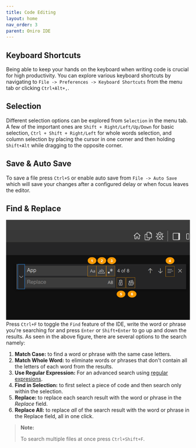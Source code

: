 ```yaml
---
title: Code Editing
layout: home
nav_order: 3
parent: Oniro IDE
---
```


## Keyboard Shortcuts
Being able to keep your hands on the keyboard when writing code is crucial for high productivity. You can explore various keyboard shortcuts by navigating to `File -> Preferences -> Keyboard Shortcuts` from the menu tab or clicking `Ctrl+Alt+,`.

## Selection
Different selection options can be explored from `Selection` in the menu tab. A few of the important ones are `Shift + Right/Left/Up/Down` for basic selection, `Ctrl + Shift + Right/Left`  for whole words selection, and column selection by placing the cursor in one corner and then holding `Shift+Alt` while dragging to the opposite corner.

## Save & Auto Save
To save a file press `Ctrl+S` or enable auto save from `File -> Auto Save` which will save your changes after a configured delay or when focus leaves the editor.

## Find & Replace
![Alt text](assets/images/find-and-replace.png)
Press `Ctrl+F` to toggle the `Find` feature of the IDE, write the word or phrase you're searching for and press `Enter` or `Shift+Enter` to go up and down the results. As seen in the above figure, there are several options to the search namely:

1. **Match Case:** to find a word or phrase with the same case letters.
2. **Match Whole Word:** to eliminate words or phrases that don't contain all the letters of each word from the results.
3. **Use Regular Expression:** For an advanced search using [regular expresions](https://learn.microsoft.com/en-us/visualstudio/ide/using-regular-expressions-in-visual-studio?view=vs-2022).
4. **Find in Selection:** to first select a piece of code and then search only within the selection.
5. **Replace:** to replace each search result with the word or phrase in the *Replace* field.
6. **Replace All:** to replace *all* of the search result with the word or phrase in the Replace field, all in one click.

> **Note:**
>
> To search multiple files at once press `Ctrl+Shift+F`.
